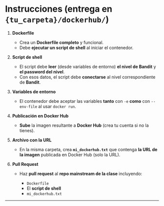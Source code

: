 

# Instrucciones (entrega en `{tu_carpeta}/dockerhub/`)

1. **Dockerfile**

   * Crea un **Dockerfile completo** y funcional.
   * Debe **ejecutar un script de shell** al iniciar el contenedor.

2. **Script de shell**

   * El script debe **leer** (desde variables de entorno) **el nivel de Bandit** y **el password del nivel**.
   * Con esos datos, el script debe **conectarse** al nivel correspondiente de **Bandit**.

3. **Variables de entorno**

   * El contenedor debe aceptar las variables **tanto** con `-e` **como** con `--env-file` al usar `docker run`.

4. **Publicación en Docker Hub**

   * **Sube** la imagen resultante a **Docker Hub** (crea tu cuenta si no la tienes).

5. **Archivo con la URL**

   * En la misma carpeta, crea **`mi_dockerhub.txt`** que contenga **la URL de la imagen** publicada en Docker Hub (solo la URL).

6. **Pull Request**

   * Haz **pull request** al **repo mainstream de la clase** incluyendo:

     * `Dockerfile`
     * El **script de shell**
     * `mi_dockerhub.txt`

---
